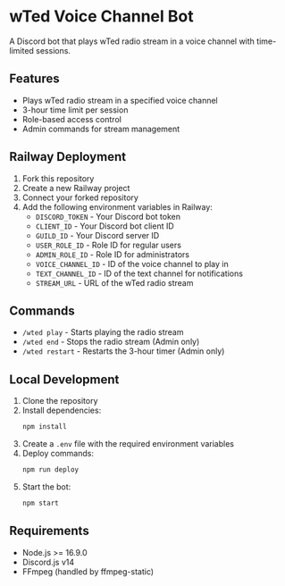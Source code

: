 # wTed Voice Channel Bot

A Discord bot that plays wTed radio stream in a voice channel with time-limited sessions.

## Features

- Plays wTed radio stream in a specified voice channel
- 3-hour time limit per session
- Role-based access control
- Admin commands for stream management

## Railway Deployment

1. Fork this repository
2. Create a new Railway project
3. Connect your forked repository
4. Add the following environment variables in Railway:
   - `DISCORD_TOKEN` - Your Discord bot token
   - `CLIENT_ID` - Your Discord bot client ID
   - `GUILD_ID` - Your Discord server ID
   - `USER_ROLE_ID` - Role ID for regular users
   - `ADMIN_ROLE_ID` - Role ID for administrators
   - `VOICE_CHANNEL_ID` - ID of the voice channel to play in
   - `TEXT_CHANNEL_ID` - ID of the text channel for notifications
   - `STREAM_URL` - URL of the wTed radio stream

## Commands

- `/wted play` - Starts playing the radio stream
- `/wted end` - Stops the radio stream (Admin only)
- `/wted restart` - Restarts the 3-hour timer (Admin only)

## Local Development

1. Clone the repository
2. Install dependencies:
   ```bash
   npm install
   ```
3. Create a `.env` file with the required environment variables
4. Deploy commands:
   ```bash
   npm run deploy
   ```
5. Start the bot:
   ```bash
   npm start
   ```

## Requirements

- Node.js >= 16.9.0
- Discord.js v14
- FFmpeg (handled by ffmpeg-static) 